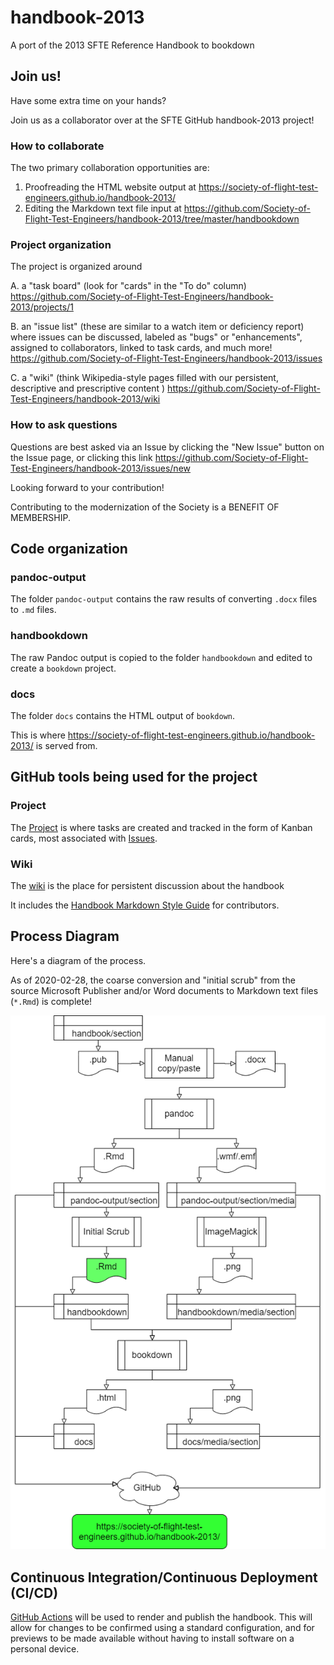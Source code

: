 # handbook-2013

A port of the 2013 SFTE Reference Handbook to bookdown

## Join us!

Have some extra time on your hands?

Join us as a collaborator over at the SFTE GitHub handbook-2013 project!

### How to collaborate

The two primary collaboration opportunities are:

1. Proofreading the HTML website output at https://society-of-flight-test-engineers.github.io/handbook-2013/
1. Editing the Markdown text file input at https://github.com/Society-of-Flight-Test-Engineers/handbook-2013/tree/master/handbookdown

### Project organization

The project is organized around 

A. a "task board" (look for "cards" in the "To do" column) 
https://github.com/Society-of-Flight-Test-Engineers/handbook-2013/projects/1

B. an "issue list" (these are similar to a watch item or deficiency report) where issues can be 
  discussed, 
  labeled as "bugs" or "enhancements", 
  assigned to collaborators, 
  linked to task cards, 
  and much more!
https://github.com/Society-of-Flight-Test-Engineers/handbook-2013/issues

C. a "wiki" (think Wikipedia-style pages filled with our persistent, descriptive and prescriptive content )
https://github.com/Society-of-Flight-Test-Engineers/handbook-2013/wiki

### How to ask questions

Questions are best asked via an Issue by clicking the "New Issue" button on the Issue page, or clicking this link
https://github.com/Society-of-Flight-Test-Engineers/handbook-2013/issues/new

Looking forward to your contribution! 

Contributing to the modernization of the Society is a BENEFIT OF MEMBERSHIP.

## Code organization

### pandoc-output

The folder `pandoc-output` contains the raw results of converting `.docx` files to
`.md` files.

### handbookdown

The raw Pandoc output is copied to the folder `handbookdown` and edited to create a `bookdown` project.

### docs

The folder `docs` contains the HTML output of `bookdown`.

This is where <https://society-of-flight-test-engineers.github.io/handbook-2013/> is served from.

## GitHub tools being used for the project

### Project

The [Project](https://github.com/Society-of-Flight-Test-Engineers/handbook-2013/projects/1) is where tasks are created and tracked in the form of Kanban cards, most associated with [Issues](https://github.com/Society-of-Flight-Test-Engineers/handbook-2013/issues).

### Wiki

The [wiki](https://github.com/Society-of-Flight-Test-Engineers/handbook-2013/wiki) is the place for persistent discussion about the handbook

It includes the [Handbook Markdown Style Guide](https://github.com/Society-of-Flight-Test-Engineers/handbook-2013/wiki/Handbook-Markdown-Style-Guide) for contributors.

## Process Diagram

Here's a diagram of the process.

As of 2020-02-28, the coarse conversion and "initial scrub" from the source Microsoft Publisher and/or Word documents to Markdown text files (`*.Rmd`) is complete! 

![Process Diagram](images/handbook-port-process.png)

## Continuous Integration/Continuous Deployment (CI/CD)

[GitHub Actions](https://github.com/features/actions) will be used to render and publish the handbook. This will allow for changes to be confirmed using a standard configuration, and for previews to be made available without having to install software on a personal device.
